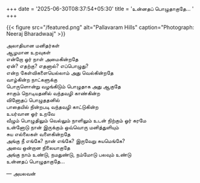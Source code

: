 +++
date = '2025-06-30T08:37:54+05:30'
title = 'உன்னதப் பொழுதாகுதே... '
+++

{{< figure src="/featured.png" alt="Pallavaram Hills" caption="Photograph: Neeraj Bharadwaaj" >}}

அலாதியான மனிதர்கள்<br>
ஆழமான உறவுகள் <br>
என்றோ ஓர் நாள் அமைகின்றதே <br>
ஏன்? எதற்கு? எதனால்? எப்பொழுது?<br>
என்ற கேள்விகளையெல்லாம் அது வெல்கின்றதே<br>
வாழ்கின்ற நாட்களுக்கு <br>
பொருளொன்று வழங்கிடும் பொழுதாக அது ஆகுதே <br>
சாகும் நொடியதனில் வந்தவழி காண்கின்ற <br>
வினோதப் பொழுததனில்<br>
பாதையில் நின்றபடி வந்தவழி காட்டுகின்ற <br>
உயர்வான ஓர் உறவே<br>
வீழும் பொழுதிலும் வெல்லும் நாளிலும் உடன் நிற்கும் ஓர் கரமே <br>
உன்னோடு நான் இருக்கும் ஒவ்வொரு மனித்துளியும் <br>
சுய எல்லைகள் வளைகின்றதே<br>
அங்கு நீ எங்கே? நான் எங்கே? இருவேறு சுயமெங்கே? <br>
அவை ஒன்றான நிலையாகுதே <br>
அங்கு நாம் உண்டு, நமதுண்டு, நம்மோடு பலவும் உண்டு <br>
உன்னதப் பொழுதாகுதே...<br>

 — அயலவன்
